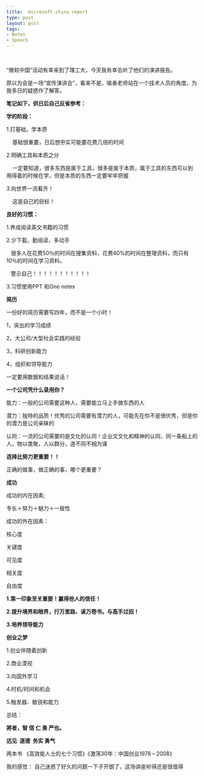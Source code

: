 ```yaml
---
title:  microsoft china report
type: post
layout: post
tags: 
- Notes
- Speech
---
```

<p> </p>  <p> “微软中国”活动有幸来到了理工大，今天我有幸去听了他们的演讲报告。</p>  <p>原以为会是一场“宣传演讲会”，看来不是，喻勇老师站在一个技术人员的角度，为我多日的疑惑作了解答。</p>  <p><strong>笔记如下，供日后自己反省参考：</strong></p>  <p><strong>学的阶段：</strong></p>  <p>1.打基础，学本质</p>  <p>    基础很重要，日后想夯实可能要花费几倍的时间</p>  <p>2.明确工具和本质之分</p>  <p>    一定要知道，很多东西是属于工具，很多是属于本质，属于工具的东西可以到用得着的时候在学，但是本质的东西一定要牢牢把握</p>  <p>3.向世界一流看齐！</p>  <p>    这是自己的目标！</p>  <p><strong>良好的习惯：</strong></p>  <p>1.养成阅读英文书籍的习惯</p>  <p>2.少下载，勤阅读，多动手</p>  <p>   很多人在花费50％的时间在搜集资料，花费40%的时间在整理资料，而只有10％的时间在学习资料。</p>  <p>   警示自己！！！！！！！！！！！</p>  <p>3.习惯使用PPT 和One notes</p>  <p><strong>简历</strong></p>  <p>一份好的简历需要写四年，而不是一个小时！</p>  <p>1，突出的学习成绩</p>  <p>2，大公司/大型社会实践的经验</p>  <p>3，科研创新能力</p>  <p>4，组织和领导能力</p>  <p>一定要用数据和结果说话！</p>  <p><strong>一个公司凭什么录用你？</strong></p>  <p>能力：一般的公司需要这种人，需要能立马上手做东西的人</p>  <p>潜力：独特的品质！优秀的公司需要有潜力的人，可能先在你不是很优秀，但是你的潜力是公司亲睐的</p>  <p>认同：一流的公司需要的是文化的认同！企业文文化和精神的认同，同一条船上的人，物以类聚，人以群分，道不同不相为谋</p>  <p><strong>选择比努力更重要！！</strong></p>  <p>正确的做事，做正确的事，哪个更重要？</p>  <p><strong>成功</strong></p>  <p>成功的内在因素;</p>  <p>专长＋努力＋魅力＋一致性</p>  <p>成功的外在因素：</p>  <p>核心度</p>  <p>关键度</p>  <p>可见度</p>  <p>相关度</p>  <p>自由度</p>  <p><strong>1.第一印象至关重要！赢得他人的信任！</strong></p>  <p><strong>2.提升境界和眼界，行万里路、读万卷书。与高手过招！</strong></p>  <p><strong>3.培养领导能力</strong></p>  <p><strong>创业之梦</strong></p>  <p>1.创业伴随着创新</p>  <p>2.商业漠视</p>  <p>3.向国外学习</p>  <p>4.时机/时间和机会</p>  <p>5.触发器、敏锐和能力</p>  <p>总结：</p>  <p><strong>將者，智 信 仁 勇 严也。</strong></p>  <p><strong>远见  道德  务实 勇气</strong></p>  <p>两本书 《高效能人士的七个习惯》《激荡30年：中国创业1978－2008》</p>  <p>我的感觉： 自己迷惑了好久的问题一下子开朗了，这场讲座听得还是很值得</p>
